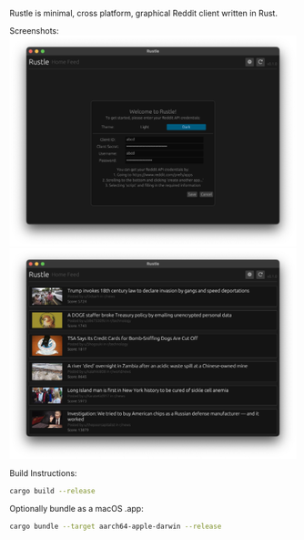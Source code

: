 Rustle is minimal, cross platform, graphical Reddit client written in Rust.

Screenshots:
![Screenshot 1](./assets/screen1.png)
![Screenshot 2](./assets/screen2.png)

Build Instructions:
```bash
cargo build --release
```

Optionally bundle as a macOS .app:
```bash
cargo bundle --target aarch64-apple-darwin --release
```